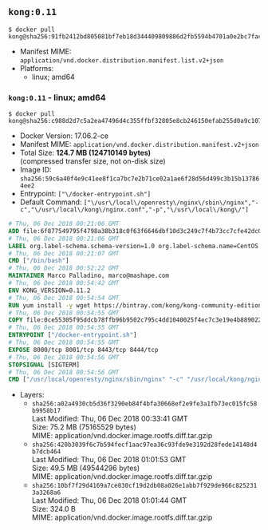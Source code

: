## `kong:0.11`

```console
$ docker pull kong@sha256:91fb2412bd805081bf7eb18d344409809886d2fb5594b4701a0e2bc7fac70793
```

-	Manifest MIME: `application/vnd.docker.distribution.manifest.list.v2+json`
-	Platforms:
	-	linux; amd64

### `kong:0.11` - linux; amd64

```console
$ docker pull kong@sha256:c988d2d7c5a2ea47496d4c355ffbf32805e8cb246150efab255d0a9c107427f4
```

-	Docker Version: 17.06.2-ce
-	Manifest MIME: `application/vnd.docker.distribution.manifest.v2+json`
-	Total Size: **124.7 MB (124710149 bytes)**  
	(compressed transfer size, not on-disk size)
-	Image ID: `sha256:59c6a40f4e9c41ee8f1ca7bc7e2b71ce02a1ae6f28d56d499c3b15b137864ee2`
-	Entrypoint: `["\/docker-entrypoint.sh"]`
-	Default Command: `["\/usr\/local\/openresty\/nginx\/sbin\/nginx","-c","\/usr\/local\/kong\/nginx.conf","-p","\/usr\/local\/kong\/"]`

```dockerfile
# Thu, 06 Dec 2018 00:21:06 GMT
ADD file:6f877549795f4798a38b318c0f63f6646dbf10d3c249c7f4b73cc7cfe42dc0f5 in / 
# Thu, 06 Dec 2018 00:21:06 GMT
LABEL org.label-schema.schema-version=1.0 org.label-schema.name=CentOS Base Image org.label-schema.vendor=CentOS org.label-schema.license=GPLv2 org.label-schema.build-date=20181205
# Thu, 06 Dec 2018 00:21:07 GMT
CMD ["/bin/bash"]
# Thu, 06 Dec 2018 00:52:22 GMT
MAINTAINER Marco Palladino, marco@mashape.com
# Thu, 06 Dec 2018 00:54:42 GMT
ENV KONG_VERSION=0.11.2
# Thu, 06 Dec 2018 00:54:54 GMT
RUN yum install -y wget https://bintray.com/kong/kong-community-edition-rpm/download_file?file_path=centos/7/kong-community-edition-$KONG_VERSION.el7.noarch.rpm &&     yum clean all
# Thu, 06 Dec 2018 00:54:55 GMT
COPY file:0ce55305f95ddcb78ffb96b9502c795c4dd1040025f4ec7c3e19e4b889022b90 in /docker-entrypoint.sh 
# Thu, 06 Dec 2018 00:54:55 GMT
ENTRYPOINT ["/docker-entrypoint.sh"]
# Thu, 06 Dec 2018 00:54:55 GMT
EXPOSE 8000/tcp 8001/tcp 8443/tcp 8444/tcp
# Thu, 06 Dec 2018 00:54:56 GMT
STOPSIGNAL [SIGTERM]
# Thu, 06 Dec 2018 00:54:56 GMT
CMD ["/usr/local/openresty/nginx/sbin/nginx" "-c" "/usr/local/kong/nginx.conf" "-p" "/usr/local/kong/"]
```

-	Layers:
	-	`sha256:a02a4930cb5d36f3290eb84f4bfa30668ef2e9fe3a1fb73ec015fc58b9958b17`  
		Last Modified: Thu, 06 Dec 2018 00:33:41 GMT  
		Size: 75.2 MB (75165529 bytes)  
		MIME: application/vnd.docker.image.rootfs.diff.tar.gzip
	-	`sha256:420b3039f6c7b594fecf1aac97ea36c93fde9e3192d28fede14148d4b7dcb464`  
		Last Modified: Thu, 06 Dec 2018 01:01:53 GMT  
		Size: 49.5 MB (49544296 bytes)  
		MIME: application/vnd.docker.image.rootfs.diff.tar.gzip
	-	`sha256:10bf7f29d4169a7ce830cf19d2db08a026e1abb7f929de966c8252313a3268a6`  
		Last Modified: Thu, 06 Dec 2018 01:01:44 GMT  
		Size: 324.0 B  
		MIME: application/vnd.docker.image.rootfs.diff.tar.gzip
